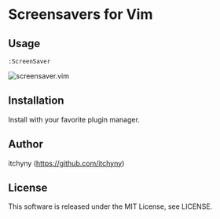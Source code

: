 # Screensavers for Vim
## Usage

    :ScreenSaver

![screensaver.vim](https://raw.githubusercontent.com/wiki/itchyny/screensaver.vim/image/image.gif)

## Installation
Install with your favorite plugin manager.

## Author
itchyny (https://github.com/itchyny)

## License
This software is released under the MIT License, see LICENSE.
